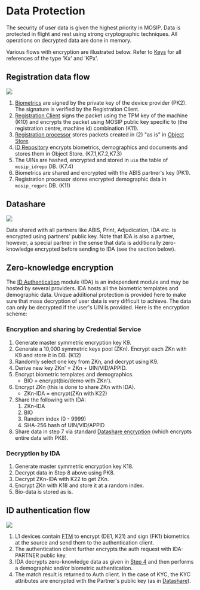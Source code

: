 # Data Protection

The security of user data is given the highest priority in MOSIP. Data is protected in flight and rest using strong cryptographic techniques. All operations on decrypted data are done in memory.

Various flows with encryption are illustrated below. Refer to [Keys](keys.md) for all references of the type 'Kx' and 'KPx'.

## Registration data flow

![](\_images/cryptography-registration-flow.png)

1. [Biometrics](biometrics.md) are signed by the private key of the device provider (PK2). The signature is verified by the Registration Client.
2. [Registration Client](registration-client.md) signs the packet using the TPM key of the machine (K10) and encrypts the packet using MOSIP public key specific to (the registration centre, machine id) combination (K11).
3. [Registration processor](registration-processor.md) stores packets created in (2) "as is" in [Object Store](broken-reference).
4. [ID Repository](id-repository.md) encrypts biometrics, demographics and documents and stores them in Object Store. (K7.1,K7.2,K7.3)
5. The UINs are hashed, encrypted and stored in `uin` the table of `mosip_idrepo` DB. (K7.4)
6. Biometrics are shared and encrypted with the ABIS partner's key (PK1).
7. Registration processor stores encrypted demographic data in `mosip_regprc` DB. (K11)

## Datashare

![](\_images/cryptography-datashare.png)

Data shared with all partners like ABIS, Print, Adjudication, IDA etc. is encrypted using partners' public key. Note that IDA is also a partner, however, a special partner in the sense that data is additionally zero-knowledge encrypted before sending to IDA (see the section below).

## Zero-knowledge encryption

The [ID Authentication](id-authentication.md) module (IDA) is an independent module and may be hosted by several providers. IDA hosts all the biometric templates and demographic data. Unique additional protection is provided here to make sure that mass decryption of user data is very difficult to achieve. The data can only be decrypted if the user's UIN is provided. Here is the encryption scheme:

### Encryption and sharing by Credential Service

1. Generate master symmetric encryption key K9.
2. Generate a 10,000 symmetric keys pool (ZKn). Encrypt each ZKn with K9 and store it in DB. (K12)
3. Randomly select one key from ZKn, and decrypt using K9.
4. Derive new key ZKn' = ZKn + UIN/VID/APPID.
5. Encrypt biometric templates and demographics.
   * BIO = encrypt(bio/demo with ZKn').
6. Encrypt ZKn (this is done to share ZKn with IDA).
   * ZKn-IDA = encrypt(ZKn with K22)
7. Share the following with IDA:
   1. ZKn-IDA
   2. BIO
   3. Random index (0 - 9999)
   4. SHA-256 hash of UIN/VID/APPID
8. Share data in step 7 via standard [Datashare encryption](data-protection.md#datashare) (which encrypts entire data with PK8).

### Decryption by IDA

1. Generate master symmetric encryption key K18.
2. Decrypt data in Step 8 above using PK8.
3. Decrypt ZKn-IDA with K22 to get ZKn.
4. Encrypt ZKn with K18 and store it at a random index.
5. Bio-data is stored as is.

## ID authentication flow

![](\_images/cryptography-ida-flow.png)

1. L1 devices contain [FTM](ftm.md) to encrypt (DE1, K21) and sign (FK1) biometrics at the source and send them to the authentication client.
2. The authentication client further encrypts the auth request with IDA-PARTNER public key.
3. IDA decrypts zero-knowledge data as given in [Step 4](data-protection.md#encryption-and-share-by-credential-service) and then performs a demographic and/or biometric authentication.
4. The match result is returned to Auth client. In the case of KYC, the KYC attributes are encrypted with the Partner's public key (as in [Datashare](datashare.md)).
